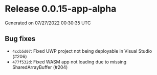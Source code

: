 # Release 0.0.15-app-alpha


Generated on 07/27/2022 00:30:35 UTC

## Bug fixes
 - `4ccb5d07`:  Fixed UWP project not being deployable in Visual Studio (#206)
 - `477f532d`:  Fixed WASM app not loading due to missing SharedArrayBuffer (#204)
